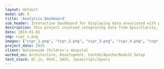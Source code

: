 ```yaml
---
layout: default
modal-id: 5
title: 'Analytics Dashboard'
sub_header: Interactive Dashboard for displaying data associated with pediatric Colorectal surgeries.
description: This project involved integrating data from Epic/Clarity, MyChart and REDCap into a centralized database.  An interactive dashboard was then created to help showcase this data and to provide predictive analytics.
date: 2015-01-01
img: ccpr_1.png
images: ["ccpr_1.png", "ccpr_2.png", "ccpr_3.png", "ccpr_4.png", "ccpr_5.png"]
project_date: 2015
client: Nationwide Children's Hospital
worked_on: Architecture, Development, CentOS/Apache/NodeJS Setup
tech_stack: DC.js, Html, SASS, Javascript/Jquery
---
```

